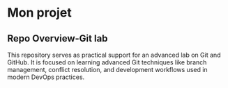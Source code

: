 # Mon projet
## Repo Overview-Git lab
This repository serves as practical support for an advanced lab on Git and GitHub. It is focused on learning advanced Git techniques like branch management, conflict resolution, and development workflows used in modern DevOps practices.